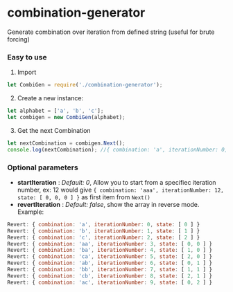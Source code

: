 # combination-generator
Generate combination over iteration from defined string (useful for brute forcing)

### Easy to use
1. Import 
```js
let CombiGen = require('./combination-generator');
```

2. Create a new instance: 
```js
let alphabet = ['a', 'b', 'c'];
let combigen = new CombiGen(alphabet);
```

3. Get the next Combination
```js
let nextCombination = combigen.Next();
console.log(nextCombination); //{ combination: 'a', iterationNumber: 0, state: [0] }
```

### Optional parameters

* **startIteration** : *Default: 0*,  Allow you to start from a specifiec iteration number, ex: 12 would give `{ combination: 'aaa', iterationNumber: 12, state: [ 0, 0, 0 ] }` as first item from `Next()`
* **revertIteration** : *Default: false*, show the array in reverse mode.
Example: 
```js
Revert: { combination: 'a', iterationNumber: 0, state: [ 0 ] }
Revert: { combination: 'b', iterationNumber: 1, state: [ 1 ] }
Revert: { combination: 'c', iterationNumber: 2, state: [ 2 ] }
Revert: { combination: 'aa', iterationNumber: 3, state: [ 0, 0 ] }
Revert: { combination: 'ba', iterationNumber: 4, state: [ 1, 0 ] }
Revert: { combination: 'ca', iterationNumber: 5, state: [ 2, 0 ] }
Revert: { combination: 'ab', iterationNumber: 6, state: [ 0, 1 ] }
Revert: { combination: 'bb', iterationNumber: 7, state: [ 1, 1 ] }
Revert: { combination: 'cb', iterationNumber: 8, state: [ 2, 1 ] }
Revert: { combination: 'ac', iterationNumber: 9, state: [ 0, 2 ] }
```

